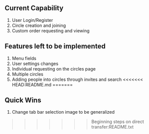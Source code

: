 ## Current Capability ##
1. User Login/Register
2. Circle creation and joining
3. Custom order requesting and viewing

## Features left to be implemented ##
1. Menu fields
2. User settings changes
3. Individual requesting on the circles page
4. Multiple circles
5. Adding people into circles through invites and search
<<<<<<< HEAD:README.md
=======

## Quick Wins ##
1. Change tab bar selection image to be generalized
>>>>>>> Beginning steps on direct transfer:README.txt
